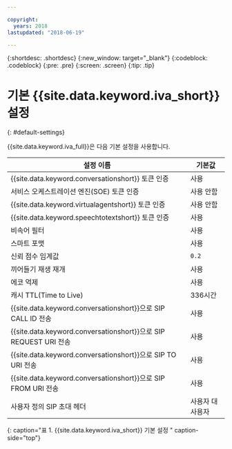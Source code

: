 ```yaml
---

copyright:
  years: 2018
lastupdated: "2018-06-19"

---
```


{:shortdesc: .shortdesc}
{:new_window: target="_blank"}
{:codeblock: .codeblock}
{:pre: .pre}
{:screen: .screen}
{:tip: .tip}


# 기본 {{site.data.keyword.iva_short}} 설정
{: #default-settings}

{{site.data.keyword.iva_full}}은 다음 기본 설정을 사용합니다.

| 설정 이름 | 기본값 |
|------|---------------|
| {{site.data.keyword.conversationshort}} 토큰 인증| 사용 |
| 서비스 오케스트레이션 엔진(SOE) 토큰 인증| 사용 안함 |
| {{site.data.keyword.virtualagentshort}} 토큰 인증| 사용 안함 |
| {{site.data.keyword.speechtotextshort}} 토큰 인증| 사용 |
| 비속어 필터 | 사용 |
| 스마트 포맷 | 사용 |
| 신뢰 점수 임계값 | `0.2` |
| 끼어들기 재생 재개 | 사용 |
| 에코 억제 | 사용 |
| 캐시 TTL(Time to Live) | 336시간 |
| {{site.data.keyword.conversationshort}}으로 SIP CALL ID 전송 | 사용 |
| {{site.data.keyword.conversationshort}}으로 SIP REQUEST URI 전송 | 사용 |
| {{site.data.keyword.conversationshort}}으로 SIP TO URI 전송 | 사용 |
| {{site.data.keyword.conversationshort}}으로 SIP FROM URI 전송 | 사용 |
| 사용자 정의 SIP 초대 헤더 | 사용자 대 사용자 |
{: caption="표 1. {{site.data.keyword.iva_short}} 기본 설정 " caption-side="top"}

